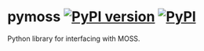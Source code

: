 # pymoss  [![PyPI version](https://badge.fury.io/py/pymoss.svg)](https://pypi.python.org/pypi/pymoss) [![PyPI](https://img.shields.io/pypi/pyversions/pymoss.svg)](https://pypi.python.org/pypi/pymoss)

Python library for interfacing with MOSS.

